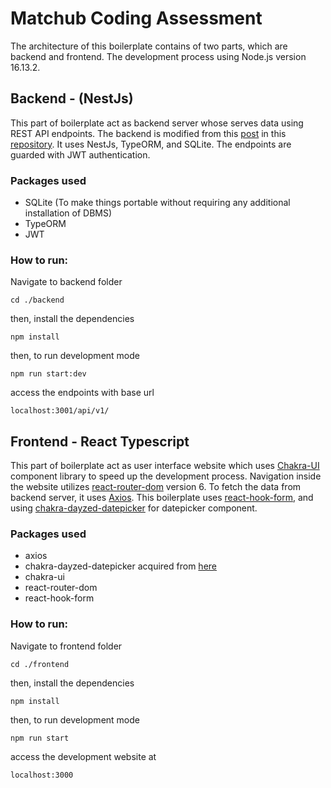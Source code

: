 # Matchub Coding Assessment

The architecture of this boilerplate contains of two parts, which are backend and frontend. The development process using Node.js version 16.13.2.

## Backend - (NestJs)

This part of boilerplate act as backend server whose serves data using REST API endpoints. The backend is modified from this [post](https://arctype.com/blog/sqlite-nestjs-tutorial/) in this [repository](https://github.com/Claradev32/ecomerce). It uses NestJs, TypeORM, and SQLite. The endpoints are guarded with JWT authentication.

### Packages used

- SQLite (To make things portable without requiring any additional installation of DBMS)
- TypeORM
- JWT

### How to run:

Navigate to backend folder

```
cd ./backend
```

then, install the dependencies

```
npm install
```

then, to run development mode

```
npm run start:dev
```

access the endpoints with base url

```
localhost:3001/api/v1/
```

## Frontend - React Typescript

This part of boilerplate act as user interface website which uses [Chakra-UI](https://chakra-ui.com/) component library to speed up the development process. Navigation inside the website utilizes [react-router-dom](https://reactrouter.com/en/main) version 6. To fetch the data from backend server, it uses [Axios](https://axios-http.com/docs/intro). This boilerplate uses [react-hook-form](https://react-hook-form.com/), and using [chakra-dayzed-datepicker](https://github.com/aboveyunhai/chakra-dayzed-datepicker) for datepicker component.

### Packages used

- axios
- chakra-dayzed-datepicker acquired from [here](position="relative")
- chakra-ui
- react-router-dom
- react-hook-form

### How to run:

Navigate to frontend folder

```
cd ./frontend
```

then, install the dependencies

```
npm install
```

then, to run development mode

```
npm run start
```

access the development website at

```
localhost:3000
```
